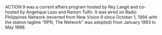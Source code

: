 ACTION 9 was a current affairs program hosted by Rey Langit and co-hosted by Angelique Lazo and Ramon Tulfo. It was aired on Radio Philippines Network (reverted from New Vision 9 since October 1, 1994 with the station tagline "RPN, The Network" was adopted) from January 1993 to May 1998.
